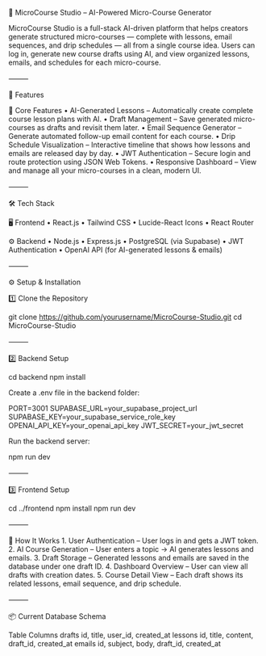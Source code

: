 🧠 MicroCourse Studio – AI-Powered Micro-Course Generator

MicroCourse Studio is a full-stack AI-driven platform that helps creators generate structured micro-courses — complete with lessons, email sequences, and drip schedules — all from a single course idea.
Users can log in, generate new course drafts using AI, and view organized lessons, emails, and schedules for each micro-course.

⸻

🚀 Features

🧩 Core Features
	•	AI-Generated Lessons – Automatically create complete course lesson plans with AI.
	•	Draft Management – Save generated micro-courses as drafts and revisit them later.
	•	Email Sequence Generator – Generate automated follow-up email content for each course.
	•	Drip Schedule Visualization – Interactive timeline that shows how lessons and emails are released day by day.
	•	JWT Authentication – Secure login and route protection using JSON Web Tokens.
	•	Responsive Dashboard – View and manage all your micro-courses in a clean, modern UI.

⸻

🛠️ Tech Stack

🖥️ Frontend
	•	React.js
	•	Tailwind CSS
	•	Lucide-React Icons
	•	React Router

⚙️ Backend
	•	Node.js
	•	Express.js
	•	PostgreSQL (via Supabase)
	•	JWT Authentication
	•	OpenAI API (for AI-generated lessons & emails)

⸻

⚙️ Setup & Installation

1️⃣ Clone the Repository

git clone https://github.com/yourusername/MicroCourse-Studio.git
cd MicroCourse-Studio


⸻

2️⃣ Backend Setup

cd backend
npm install

Create a .env file in the backend folder:

PORT=3001
SUPABASE_URL=your_supabase_project_url
SUPABASE_KEY=your_supabase_service_role_key
OPENAI_API_KEY=your_openai_api_key
JWT_SECRET=your_jwt_secret

Run the backend server:

npm run dev


⸻

3️⃣ Frontend Setup

cd ../frontend
npm install
npm run dev


⸻

🧠 How It Works
	1.	User Authentication – User logs in and gets a JWT token.
	2.	AI Course Generation – User enters a topic → AI generates lessons and emails.
	3.	Draft Storage – Generated lessons and emails are saved in the database under one draft ID.
	4.	Dashboard Overview – User can view all drafts with creation dates.
	5.	Course Detail View – Each draft shows its related lessons, email sequence, and drip schedule.

⸻

📦 Current Database Schema

Table	Columns
drafts	id, title, user_id, created_at
lessons	id, title, content, draft_id, created_at
emails	id, subject, body, draft_id, created_at
